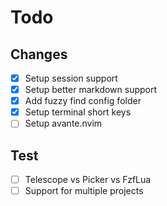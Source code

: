 # Todo

## Changes

- [x] Setup session support
- [x] Setup better markdown support
- [x] Add fuzzy find config folder
- [x] Setup terminal short keys
- [ ] Setup avante.nvim

## Test

- [ ] Telescope vs Picker vs FzfLua
- [ ] Support for multiple projects
